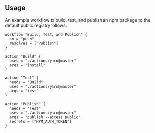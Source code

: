 ## Usage

An example workflow to build, test, and publish an npm package to the default public registry follows:

```hcl
workflow "Build, Test, and Publish" {
  on = "push"
  resolves = ["Publish"]
}

action "Build" {
  uses = "./actions/yarn@master"
  args = "install"
}

action "Test" {
  needs = "Build"
  uses = "./actions/yarn@master"
  args = "test"
}

action "Publish" {
  needs = "Test"
  uses = "./actions/yarn@master"
  args = "publish --access public"
  secrets = ["NPM_AUTH_TOKEN"]
}
```
